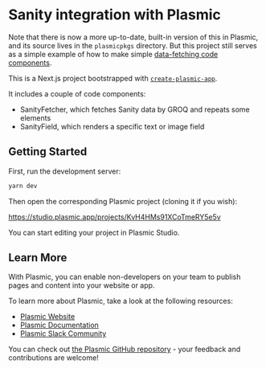 # Sanity integration with Plasmic

Note that there is now a more up-to-date, built-in version of this in Plasmic, and its source lives in the `plasmicpkgs` directory.
But this project still serves as a simple example of how to make simple [data-fetching code components](https://docs.plasmic.app/learn/data-code-components).

This is a Next.js project bootstrapped with [`create-plasmic-app`](https://www.npmjs.com/package/create-plasmic-app).

It includes a couple of code components:

- SanityFetcher, which fetches Sanity data by GROQ and repeats some elements
- SanityField, which renders a specific text or image field

## Getting Started

First, run the development server:

```bash
yarn dev
```

Then open the corresponding Plasmic project (cloning it if you wish):

https://studio.plasmic.app/projects/KvH4HMs91XCoTmeRY5e5v

You can start editing your project in Plasmic Studio.

## Learn More

With Plasmic, you can enable non-developers on your team to publish pages and content into your website or app.

To learn more about Plasmic, take a look at the following resources:

- [Plasmic Website](https://www.plasmic.app/)
- [Plasmic Documentation](https://docs.plasmic.app/learn/)
- [Plasmic Slack Community](https://www.plasmic.app/slack)

You can check out [the Plasmic GitHub repository](https://github.com/plasmicapp/plasmic) - your feedback and contributions are welcome!
